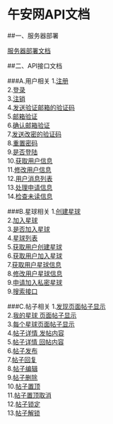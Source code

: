 # 午安网API文档

##一、服务器部署

[服务器部署文档](/config/Config.md)

##二、API接口文档

###A.用户相关
1.[注册](/wiki/User.Reg.md)<br>
2.[登录](/wiki/User.Login.md)<br>
3.[注销](/wiki/User.Logout.md)<br>
4.[发送验证邮箱的验证码](/wiki/User.CheckMail.md)<br>
5.[邮箱验证](/wiki/User.MailChecked.md)<br>
6.[确认邮箱验证](/wiki/User.GetMailChecked.md)<br>
7.[发送改密的验证码](/wiki/User.SendMail.md)<br>
8.[重置密码](/wiki/User.RePsw.md)<br>
9.[是否登陆](/wiki/Group.UStatus.md)<br>
10.[获取用户信息](/wiki/User.GetUserInfo.md)<br>
11.[修改用户信息](/wiki/User.AlterUserInfo.md)<br>
12.[用户消息列表](/wiki/User.ShowMessage.md)<br>
13.[处理申请信息](/wiki/User.ProcessApp.md)<br>
14.[检查未读信息](/wiki/User.CheckNewInfo.md)<br>
<!--
14.[将未读信息标记为已读](/wiki/User.AlterRead.md)<br>-->

###B.星球相关
1.[创建星球](/wiki/Group.Create.md)<br>
2.[加入星球](/wiki/Group.Join.md)<br>
3.[是否加入星球](/wiki/Group.GStatus.md)<br>
4.[星球列表](/wiki/Group.Lists.md)<br>
5.[获取用户创建星球](/wiki/Group.GetCreate.md)<br>
6.[获取用户加入星球](/wiki/Group.GetJoined.md)<br>
7.[获取用户星球信息](/wiki/Group.GetGroupInfo.md)<br>
8.[修改用户星球信息](/wiki/Group.AlterGroupInfo.md)<br>
9.[申请加入私密星球](/wiki/Group.PrivateGroup.md)<br>
9.[搜索接口](/wiki/Group.Search.md)<br>

###C.帖子相关
1.[发现页面帖子显示](/wiki/Post.GetIndexPost.md)<br>
2.[我的星球 页面帖子显示](/wiki/Post.GetMyGroupPost.md)<br>
3.[每个星球页面帖子显示](/wiki/Post.GetGroupPost.md)<br>
4.[帖子详情 发帖内容](/wiki/Post.GetPostBase.md)<br>
5.[帖子详情 回帖内容](/wiki/Post.GetPostReply.md)<br>
6.[帖子发布](/wiki/Group.Posts.md)<br>
7.[帖子回复](/wiki/Post.PostReply.md)<br>
8.[帖子编辑](/wiki/Post.editPost.md)<br>
9.[帖子删除](/wiki/Post.DeletePost.md)<br>
10.[帖子置顶](/wiki/Post.StickyPost.md)<br>
11.[帖子置顶取消](/wiki/Post.UnStickyPost.md)<br>
12.[帖子锁定](/wiki/Post.LockPost.md)<br>
13.[帖子解锁](/wiki/Post.UnlockPost.md)<br>

